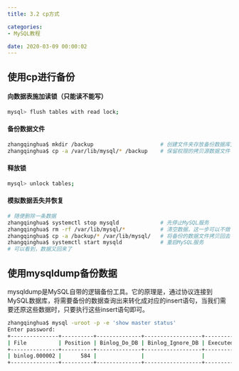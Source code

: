 ```yaml
---
title: 3.2 cp方式

categories:
- MySQL教程

date: 2020-03-09 00:00:02
---
```


## 使用cp进行备份
#### 向数据表施加读锁（只能读不能写）
```bash
mysql> flush tables with read lock;
```

#### 备份数据文件
```bash
zhangqinghua$ mkdir /backup                     # 创建文件夹存放备份数据库文件
zhangqinghua$ cp -a /var/lib/mysql/* /backup    # 保留权限的拷贝源数据文件
```

#### 释放锁
```bash
mysql> unlock tables;
```

#### 模拟数据丢失并恢复
```bash
# 随便删除一条数据
zhangqinghua$ systemctl stop mysqld             # 先停止MySQL服务
zhangqinghua$ rm -rf /var/lib/mysql/*           # 清空数据，这一步可以不做
zhangqinghua$ cp -a /backup/* /var/lib/mysql/   # 将备份的数据文件拷贝回去
zhangqinghua$ systemctl start mysqld            # 重启MySQL服务
# 可以看到，数据又回来了
```

## 使用mysqldump备份数据
mysqldump是MySQL自带的逻辑备份工具。它的原理是，通过协议连接到MySQL数据库，将需要备份的数据查询出来转化成对应的insert语句，当我们需要还原这些数据时，只要执行这些insert语句即可。

```bash
zhangqinghua$ mysql -uroot -p -e 'show master status'
Enter password: 
+---------------+----------+--------------+------------------+-------------------+
| File          | Position | Binlog_Do_DB | Binlog_Ignore_DB | Executed_Gtid_Set |
+---------------+----------+--------------+------------------+-------------------+
| binlog.000002 |      584 |              |                  |                   |
+---------------+----------+--------------+------------------+-------------------+
```